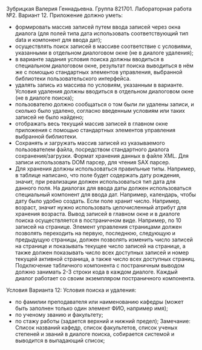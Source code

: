 Зубрицкая Валерия Геннадьевна. Группа 821701. Лабораторная работа №2. Вариант 12.
Приложение должно уметь:
-	формировать массив записей путем ввода записей через окна диалога (для полей типа дата использовать соответствующий тип data и компонент для ввода дат);
-	осуществлять поиск записей в массиве соответствие с условиями, указанными в отдельном диалоговом окне (не в диалоге удаления);
-	в варианте задания условия поиска должны вводиться в специальном диалоговом окне, результат поиска выводиться в нём же с помощью стандартных элементов управления, выбранной библиотеки пользовательского интерфейса.
-	удалять запись из массива по условиям, указанным в варианте. Условия удаления должны вводиться в отдельном диалоговом окне (не в диалоге поиска);
-	пользователю должно сообщаться о том были ли удалены записи, и сколько было удалено, согласно введенным условиям или таких записей не было найдено;
-	отображать весь текущий массив записей в главном окне приложения с помощью стандартных элементов управления выбранной библиотеки. 
-	Сохранять и загружать массив записей из указываемого пользователем файла, посредством стандартного диалога сохранения/загрузки. Формат хранения данных в файле XML. Для записи использовать DOM парсер, для чтения SAX парсер.
-	Для хранения должны использоваться правильные типы. Например, в таблице написано, что поле будет содержать дату рождения, значит, при реализации должен использоваться тип дата для данного поля. На диалогах для ввода даты должен использоваться специальный компонент для ввода дат. Например, календарь, чтобы дату было удобно создать. Если поле хранит число. Например, возраст, значит нужно использовать целочисленный атрибут для хранения возраста.
Вывод записей в главном окне и в диалоге поиска осуществляется в постраничном виде. Например, по 10 записей на странице. Элемент управления страницами должен позволять переходить на первую, последнюю, следующую и предыдущую страницы, должен позволять изменить число записей на странице и показывать текущее число записей на странице, а также должен показывать число всех доступных записей и номер текущей активной страница, а также число всех доступных страниц. Подключение табличного компонента с постраничным выводом должно занимать 2-3 строки кода в каждом диалоге. Каждый диалог работает со своим экземпляром постраничного компонента.

Условия Варианта 12:
Условия поиска и удаления:
-	по фамилии преподавателя или наименованию кафедры (может быть заполнен только один элемент ФИО, например имя);
-	по ученому званию и факультету;
-	по стажу работы (задается верхний и нижний предел);
Замечание: Список названий кафедр, список факультетов, список ученых степеней и званий в диалоге поиска, собирается системой и выводится в выпадающий список;

